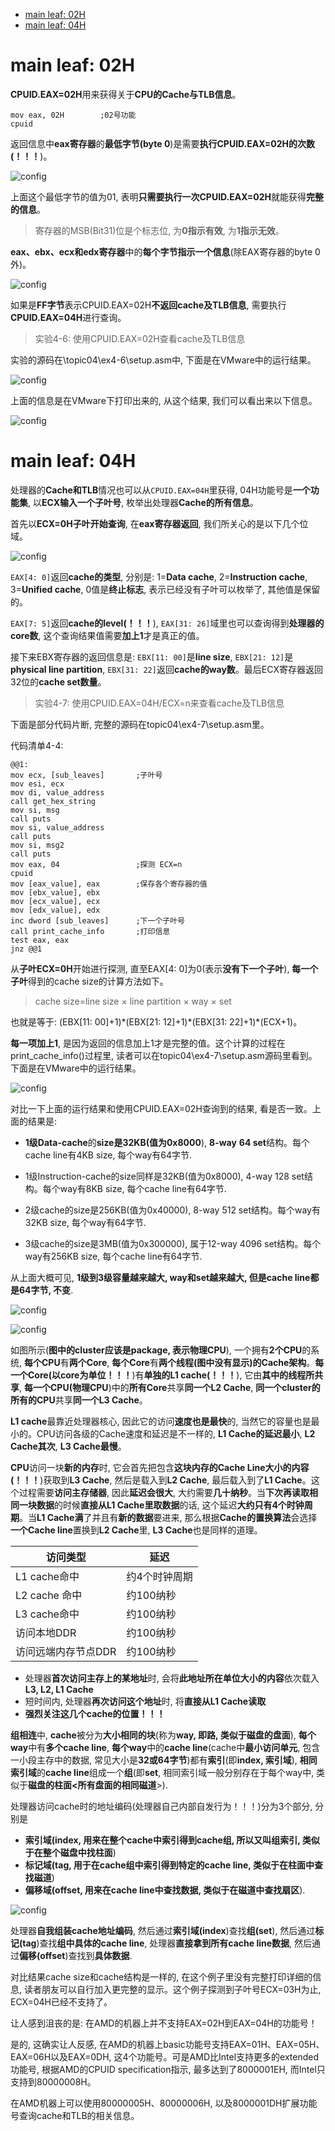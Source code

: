
<!-- @import "[TOC]" {cmd="toc" depthFrom=1 depthTo=6 orderedList=false} -->

<!-- code_chunk_output -->

- [main leaf: 02H](#main-leaf-02h)
- [main leaf: 04H](#main-leaf-04h)

<!-- /code_chunk_output -->

# main leaf: 02H

**CPUID.EAX=02H**用来获得关于**CPU的Cache与TLB信息**。

```assembly
mov eax, 02H        ;02号功能
cpuid
```

返回信息中**eax寄存器**的**最低字节(byte 0**)是需要**执行CPUID.EAX=02H的次数(！！！**)。

![config](./images/19.png)

上面这个最低字节的值为01, 表明**只需要执行一次CPUID.EAX=02H**就能获得**完整的信息**。

>寄存器的MSB(Bit31)位是个标志位, 为**0指示有效**, 为**1指示无效**。

**eax、ebx、ecx和edx寄存器**中的**每个字节指示一个信息**(除EAX寄存器的byte 0外)。

![config](./images/20.png)

如果是**FF字节**表示CPUID.EAX=02H**不返回cache及TLB信息**, 需要执行**CPUID.EAX=04H**进行查询。

>实验4-6: 使用CPUID.EAX=02H查看cache及TLB信息

实验的源码在\topic04\ex4-6\setup.asm中, 下面是在VMware中的运行结果。

![config](./images/21.png)

上面的信息是在VMware下打印出来的, 从这个结果, 我们可以看出来以下信息。

![config](./images/22.png)

# main leaf: 04H

处理器的**Cache和TLB**情况也可以从`CPUID.EAX=04H`里获得, 04H功能号是**一个功能集**, 以**ECX输入一个子叶号**, 枚举出处理器**Cache的所有信息**。

首先以**ECX=0H子叶开始查询**, 在**eax寄存器返回**, 我们所关心的是以下几个位域。

![config](./images/23.png)

`EAX[4: 0]`返回**cache的类型**, 分别是: 1=**Data cache**, 2=**Instruction cache**, 3=**Unified cache**, 0值是**终止标志**, 表示已经没有子叶可以枚举了, 其他值是保留的。

`EAX[7: 5]`返回**cache的level(！！！**), `EAX[31: 26]`域里也可以查询得到**处理器的core数**, 这个查询结果值需要**加上1**才是真正的值。

接下来EBX寄存器的返回信息是: `EBX[11: 00]`是**line size**, `EBX[21: 12]`是**physical line partition**, `EBX[31: 22]`返回**cache的way数**。最后ECX寄存器返回32位的**cache set数量**。

>实验4-7: 使用CPUID.EAX=04H/ECX=n来查看cache及TLB信息

下面是部分代码片断, 完整的源码在topic04\ex4-7\setup.asm里。

代码清单4-4: 

```assembly
@@1: 
mov ecx, [sub_leaves]       ;子叶号
mov esi, ecx
mov di, value_address
call get_hex_string
mov si, msg
call puts
mov si, value_address
call puts
mov si, msg2
call puts
mov eax, 04                 ;探测 ECX=n
cpuid
mov [eax_value], eax        ;保存各个寄存器的值
mov [ebx_value], ebx
mov [ecx_value], ecx
mov [edx_value], edx
inc dword [sub_leaves]      ;下一个子叶号
call print_cache_info       ;打印信息
test eax, eax
jnz @@1
```

从**子叶ECX=0H**开始进行探测, 直至EAX[4: 0]为0(表示**没有下一个子叶**), **每一个子叶**得到的cache size的计算方法如下。

>cache size=line size × line partition × way × set

也就是等于: (EBX[11: 00]+1)\*(EBX[21: 12]+1)\*(EBX[31: 22]+1)\*(ECX+1)。

**每一项加上1**, 是因为返回的信息加上1才是完整的值。这个计算的过程在print\_cache\_info()过程里, 读者可以在topic04\ex4-7\setup.asm源码里看到。下面是在VMware中的运行结果。

![config](./images/24.png)

对比一下上面的运行结果和使用CPUID.EAX=02H查询到的结果, 看是否一致。上面的结果是: 

- **1级Data\-cache**的**size是32KB(值为0x8000**), **8\-way** **64 set**结构。每个cache line有4KB size, 每个way有64字节.

- 1级Instruction\-cache的size同样是32KB(值为0x8000), 4\-way 128 set结构。每个way有8KB size, 每个cache line有64字节.

- 2级cache的size是256KB(值为0x40000), 8\-way 512 set结构。每个way有32KB size, 每个way有64字节.

- 3级cache的size是3MB(值为0x300000), 属于12\-way 4096 set结构。每个way有256KB size, 每个cache line有64字节.

从上面大概可见, **1级到3级容量越来越大, way和set越来越大, 但是cache line都是64字节, 不变**.

![config](./images/27.png)

![config](./images/28.png)

如图所示(**图中的cluster应该是package, 表示物理CPU**), 一个拥有**2个CPU**的系统, **每个CPU**有**两个Core**, **每个Core**有**两个线程(图中没有显示)的Cache架构**。**每一个Core(以core为单位！！！**)有**单独的L1 cache(！！！**), 它由**其中的线程所共享**, **每一个CPU(物理CPU**)中的**所有Core**共享**同一个L2 Cache**, **同一个cluster的所有的CPU**共享**同一个L3 Cache**。

**L1 cache**最靠近处理器核心, 因此它的访问**速度也是最快**的, 当然它的容量也是最小的。CPU访问各级的Cache速度和延迟是不一样的, **L1 Cache的延迟最小**, **L2 Cache其次**, **L3 Cache最慢**。

**CPU**访问一块**新的内存**时, 它会首先把包含**这块内存的Cache Line大小的内容(！！！**)获取到**L3 Cache**, 然后是载入到**L2 Cache**, 最后载入到了**L1 Cache**。这个过程需要**访问主存储器**, 因此**延迟会很大**, 大约需要**几十纳秒**。当**下次再读取相同一块数据**的时候**直接从L1 Cache里取数据**的话, 这个延迟**大约只有4个时钟周期**。当**L1 Cache满**了并且有**新的数据**要进来, 那么根据**Cache的置换算法**会选择**一个Cache line**置换到**L2 Cache**里, **L3 Cache**也是同样的道理。

访问类型 | 延迟
---|---
L1 cache命中 | 约4个时钟周期
L2 cache 命中 | 约100纳秒
L3 cache命中 | 约100纳秒
访问本地DDR | 约100纳秒
访问远端内存节点DDR | 约100纳秒

- 处理器**首次访问主存上的某地址**时, 会将**此地址所在单位大小的内容**依次载入**L3, L2, L1 Cache**
- 短时间内, 处理器**再次访问这个地址**时, 将**直接从L1 Cache读取**
- **强烈关注这几个cache的位置！！！**

**组相连**中, **cache**被分为**大小相同的块**(称为**way, 即路, 类似于磁盘的盘面**), **每个way**中有**多个cache line**, **每个way**中的**cache line**(cache中**最小访问单元**, 包含一小段主存中的数据, 常见大小是**32或64字节**)都有**索引**(即**index, 索引域**), **相同索引域**的**cache line**组成一个**组**(即**set**, 相同索引域一般分别存在于每个way中, 类似于**磁盘的柱面<所有盘面的相同磁道**>).

处理器访问cache时的地址编码(处理器自己内部自发行为！！！)分为3个部分, 分别是

- **索引域(index, 用来在整个cache中索引得到cache组, 所以又叫组索引, 类似于在整个磁盘中找柱面**)
- **标记域(tag, 用于在cache组中索引得到特定的cache line, 类似于在柱面中查找磁道**)
- **偏移域(offset, 用来在cache line中查找数据, 类似于在磁道中查找扇区**).

![config](./images/25.png)

处理器**自我组装cache地址编码**, 然后通过**索引域(index**)查找**组(set**), 然后通过**标记(tag**)查找**组中具体的cache line**, 处理器**直接拿到所有cache line数据**, 然后通过**偏移(offset**)查找到**具体数据**.

对比结果cache size和cache结构是一样的, 在这个例子里没有完整打印详细的信息, 读者朋友可以自行加入更完整的显示。这个例子探测到子叶号ECX=03H为止, ECX=04H已经不支持了。

让人感到沮丧的是: 在AMD的机器上并不支持EAX=02H到EAX=04H的功能号！

是的, 这确实让人反感, 在AMD的机器上basic功能号支持EAX=01H、EAX=05H、EAX=06H以及EAX=0DH, 这4个功能号。可是AMD比Intel支持更多的extended功能号, 根据AMD的CPUID specification指示, 最多达到了8000001EH, 而Intel只支持到80000008H。

在AMD机器上可以使用80000005H、80000006H, 以及8000001DH扩展功能号查询cache和TLB的相关信息。